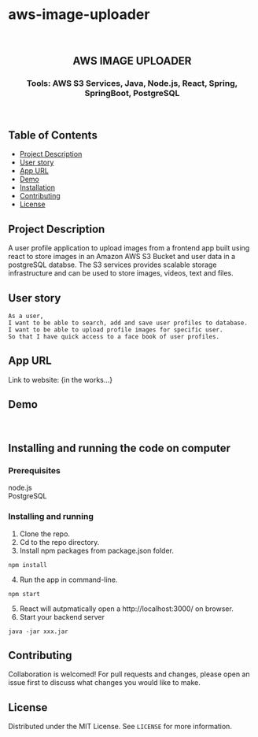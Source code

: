 # aws-image-uploader
<br />
<p align="center">

<!-- <img src="https://avatars2.githubusercontent.com/u/59339564?v=4"  alt="profile picture" width="150" height="150"> -->

<h2 align="center">AWS IMAGE UPLOADER</h2>

<h3 align="center">
 Tools: AWS S3 Services, Java, Node.js, React, Spring, SpringBoot, PostgreSQL

</h3>
<br />
</p>


## Table of Contents
* [Project Description](#project-description)
* [User story](#user-story)
* [App URL](#app-url)
* [Demo](#demo)
* [Installation](#installation)
* [Contributing](#contributing)
* [License](#license)



## Project Description
A user profile application to upload images from a frontend app built using react to store images in an Amazon AWS S3 Bucket and user data in a postgreSQL databse. The S3 services provides scalable storage infrastructure and can be used to store images, videos, text and files.


## User story

```
As a user, 
I want to be able to search, add and save user profiles to database.
I want to be able to upload profile images for specific user.
So that I have quick access to a face book of user profiles.
```


## App URL
 Link to website: {in the works...}
 
 
## Demo
<!-- <img src="http://g.recordit.co/7lhiyLWmwI.gif"  width="900" height="500"> -->

<br>





## Installing and running the code on computer

### Prerequisites
  node.js  
  PostgreSQL

### Installing and running
  1. Clone the repo.
  2. Cd to the repo directory.
  3. Install npm packages from package.json folder.
 ```
 npm install 
```  
  4. Run the app in command-line.
 ```
 npm start
 ```

 5. React will autpmatically open a http://localhost:3000/ on browser.
 6. Start your backend server
 ```
 java -jar xxx.jar
 ```

## Contributing
 Collaboration is welcomed! For pull requests and changes, please open an issue first to discuss what changes you would like to make. 

## License
Distributed under the MIT License. See `LICENSE` for more information.
